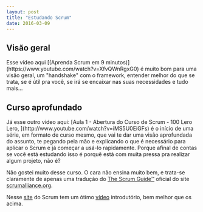 ```yaml
---
layout: post 
title: "Estudando Scrum"
date: 2016-03-09
---
```

<h2>Visão geral</h2>
Esse vídeo aqui [(Aprenda Scrum em 9 minutos)](https://www.youtube.com/watch?v=XfvQWnRgxG0) é muito bom para uma visão geral, um "handshake" com o framework, entender melhor do que se trata, se é útil pra você, se irá se encaixar nas suas necessidades e tudo mais...

<!-- [![IMAGE ALT TEXT HERE](http://img.youtube.com/vi/XfvQWnRgxG0/0.jpg)](https://www.youtube.com/watch?v=XfvQWnRgxG0)
 -->


<h2>Curso aprofundado</h2>
Já esse outro vídeo aqui: [Aula 1 - Abertura do Curso de Scrum - 100 Lero Lero, ](http://www.youtube.com/watch?v=iMS5U0EiGFs)
 é o início de uma série, em formato de curso mesmo, que vai te dar uma visão aprofundada do assunto, te pegando pela mão e explicando o que é necessário para aplicar o Scrum e já começar a usá-lo rapidamente. Porque afinal de contas se você está estudando isso é porquê está com muita pressa pra realizar algum projeto, não é?

Não gostei muito desse curso. O cara não ensina muito bem, e trata-se claramente de apenas uma tradução do [The Scrum Guide™](http://www.scrumguides.org/docs/scrumguide/v1/Scrum-Guide-US.pdf) oficial do site [scrumalliance.org](https://www.scrumalliance.org).

Nesse [site](https://www.scrumalliance.org) do Scrum tem um ótimo [vídeo](http://fast.wistia.net/embed/iframe/p7novk9lc6) introdutório, bem melhor que os acima.

